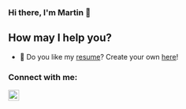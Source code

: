 ### Hi there, I'm Martin 👋

## How may I help you?
- 📝 Do you like my [resume][resume]? Create your own [here][template]!

### Connect with me:

[<img align="left" alt="codeSTACKr | LinkedIn" width="22px" src="https://cdn.jsdelivr.net/npm/simple-icons@v3/icons/linkedin.svg" />][linkedin]

[linkedin]: https://www.linkedin.com/in/mart%C3%ADn-rodr%C3%ADguez-5453b8134/
[template]: https://github.com/deedy/Deedy-Resume
[resume]: https://drive.google.com/file/d/1Xxr0h_0L48g3zpcOdV0DXn1TP4b8A8DL/view?usp=share_link
